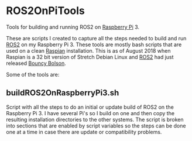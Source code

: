 # ROS2OnPiTools

Tools for building and running ROS2 on [Raspberry Pi] 3.

These are scripts I created to capture all the steps needed to build and run
[ROS2] on my Raspberry Pi 3.
These tools are mostly bash scripts that are used on a clean [Raspian]
installation.
This is as of August 2018 when Raspian is a 32 bit version of Stretch Debian Linux
and [ROS2] had just released [Bouncy Bolson].

Some of the tools are:

## buildROS2OnRaspberryPi3.sh

Script with all the steps to do an initial or update build of ROS2 on the
Raspberry Pi 3.
I have several Pi's so I build on one and then copy the resulting installation
directories to the other systems.
The script is broken into sections that are enabled by script variables so
the steps can be done one at a time in case there are update or compatibility
problems.

[Raspberry Pi]: https://www.raspberrypi.org/
[ROS2]: https://github.com/ros2/ros2/wiki
[Raspian]: https://www.raspberrypi.org/downloads/raspbian/
[Bouncy Bolson]: https://github.com/ros2/ros2/wiki/Release-Bouncy-Bolson
